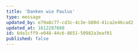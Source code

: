 ```yaml
---
title: 'Danken wie Paulus'
type: message
updated_by: e79a8c77-cd3c-4c3e-b80d-41ca2e46cad2
updated_at: 1612287660
id: 6da1cff9-e048-44c6-8651-50982a3eaf01
published: false
---
```

